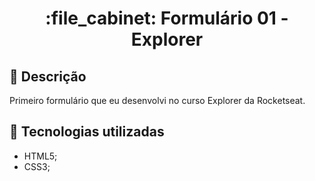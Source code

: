 <h1 align="center">:file_cabinet: Formulário 01 - Explorer</h1>

## :memo: Descrição
Primeiro formulário que eu desenvolvi no curso Explorer da Rocketseat.

## :wrench: Tecnologias utilizadas
* HTML5;
* CSS3;
